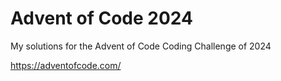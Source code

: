 # Advent of Code 2024

My solutions for the Advent of Code Coding Challenge of 2024 

https://adventofcode.com/
